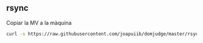 ## rsync
Copiar la MV a la màquina
```bash
curl -s https://raw.githubusercontent.com/joapuiib/domjudge/master/rsync_mv.sh | bash -s - -h <IP>
```
